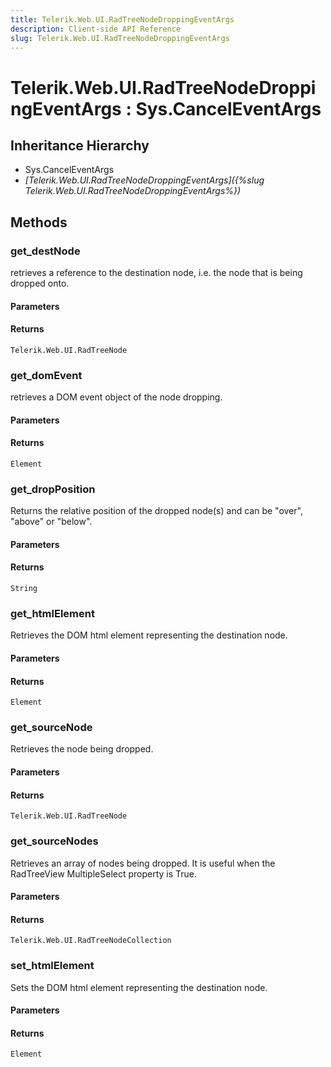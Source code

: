 ```yaml
---
title: Telerik.Web.UI.RadTreeNodeDroppingEventArgs 
description: Client-side API Reference
slug: Telerik.Web.UI.RadTreeNodeDroppingEventArgs
---
```


# Telerik.Web.UI.RadTreeNodeDroppingEventArgs : Sys.CancelEventArgs

## Inheritance Hierarchy

* Sys.CancelEventArgs
* *[Telerik.Web.UI.RadTreeNodeDroppingEventArgs]({%slug Telerik.Web.UI.RadTreeNodeDroppingEventArgs%})*


## Methods

### get_destNode

retrieves a reference to the destination node, i.e. the node that is being dropped onto.

#### Parameters

#### Returns

`Telerik.Web.UI.RadTreeNode` 

### get_domEvent

retrieves a DOM event object of the node dropping.

#### Parameters

#### Returns

`Element`

### get_dropPosition

Returns the relative position of the dropped node(s) and can be "over", "above" or "below". 

#### Parameters

#### Returns

`String` 

### get_htmlElement

Retrieves the DOM html element representing the destination node.

#### Parameters

#### Returns

`Element` 

### get_sourceNode

Retrieves the node being dropped.

#### Parameters

#### Returns

`Telerik.Web.UI.RadTreeNode` 

### get_sourceNodes

Retrieves an array of nodes being dropped. It is useful when the RadTreeView MultipleSelect property is True.

#### Parameters

#### Returns

`Telerik.Web.UI.RadTreeNodeCollection` 

### set_htmlElement

Sets the DOM html element representing the destination node.

#### Parameters

#### Returns

`Element` 


